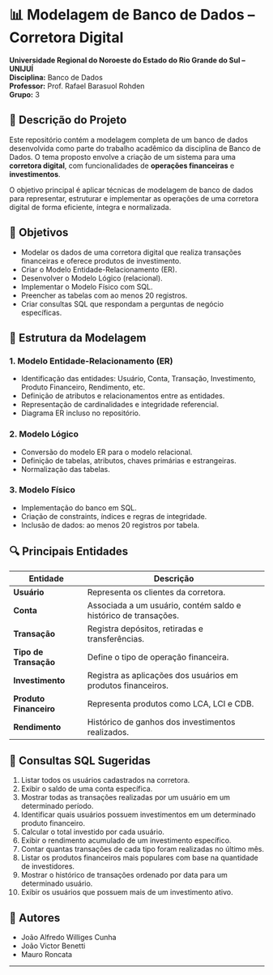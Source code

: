 # 📊 Modelagem de Banco de Dados – Corretora Digital  
**Universidade Regional do Noroeste do Estado do Rio Grande do Sul – UNIJUÍ**  
**Disciplina:** Banco de Dados  
**Professor:** Prof. Rafael Barasuol Rohden  
**Grupo:** 3

## 📌 Descrição do Projeto

Este repositório contém a modelagem completa de um banco de dados desenvolvida como parte do trabalho acadêmico da disciplina de Banco de Dados. O tema proposto envolve a criação de um sistema para uma **corretora digital**, com funcionalidades de **operações financeiras** e **investimentos**.

O objetivo principal é aplicar técnicas de modelagem de banco de dados para representar, estruturar e implementar as operações de uma corretora digital de forma eficiente, íntegra e normalizada.

## 🎯 Objetivos

- Modelar os dados de uma corretora digital que realiza transações financeiras e oferece produtos de investimento.
- Criar o Modelo Entidade-Relacionamento (ER).
- Desenvolver o Modelo Lógico (relacional).
- Implementar o Modelo Físico com SQL.
- Preencher as tabelas com ao menos 20 registros.
- Criar consultas SQL que respondam a perguntas de negócio específicas.

## 🧩 Estrutura da Modelagem

### 1. Modelo Entidade-Relacionamento (ER)
- Identificação das entidades: Usuário, Conta, Transação, Investimento, Produto Financeiro, Rendimento, etc.
- Definição de atributos e relacionamentos entre as entidades.
- Representação de cardinalidades e integridade referencial.
- Diagrama ER incluso no repositório.  

### 2. Modelo Lógico
- Conversão do modelo ER para o modelo relacional.
- Definição de tabelas, atributos, chaves primárias e estrangeiras.
- Normalização das tabelas.  

### 3. Modelo Físico
- Implementação do banco em SQL.
- Criação de constraints, índices e regras de integridade.
- Inclusão de dados: ao menos 20 registros por tabela.

## 🔍 Principais Entidades

| Entidade              | Descrição                                                                 |
|-----------------------|--------------------------------------------------------------------------|
| **Usuário**           | Representa os clientes da corretora.                                     |
| **Conta**             | Associada a um usuário, contém saldo e histórico de transações.          |
| **Transação**         | Registra depósitos, retiradas e transferências.                          |
| **Tipo de Transação** | Define o tipo de operação financeira.                                    |
| **Investimento**      | Registra as aplicações dos usuários em produtos financeiros.             |
| **Produto Financeiro**| Representa produtos como LCA, LCI e CDB.                                 |
| **Rendimento**        | Histórico de ganhos dos investimentos realizados.                        |

## 📄 Consultas SQL Sugeridas

1. Listar todos os usuários cadastrados na corretora.  
2. Exibir o saldo de uma conta específica.  
3. Mostrar todas as transações realizadas por um usuário em um determinado período.  
4. Identificar quais usuários possuem investimentos em um determinado produto financeiro.  
5. Calcular o total investido por cada usuário.  
6. Exibir o rendimento acumulado de um investimento específico.  
7. Contar quantas transações de cada tipo foram realizadas no último mês.  
8. Listar os produtos financeiros mais populares com base na quantidade de investidores.  
9. Mostrar o histórico de transações ordenado por data para um determinado usuário.  
10. Exibir os usuários que possuem mais de um investimento ativo.

## 👥 Autores

- João Alfredo Williges Cunha  
- João Victor Benetti  
- Mauro Roncata  

---
